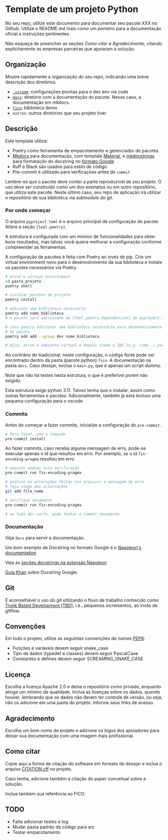 # Template de um projeto Python

No seu repo, utilize este documento para documentar seu pacote XXX no Github.
Utilize o README.md mais como um ponteiro para a documentação oficial e instruções pertinentes.

Não esqueça de preencher as seções *Como citar* e *Agradecimento*, citando explicitamente as empresas parceiras que apoiaram a solução.

## Organização

Mostre rapidamente a organização do seu repo, indicando uma breve descrição dos diretórios.

- [`.vscode`](.vscode/): configurações prontas para o dev env via code
- [`docs`](docs/): diretório com a documentação do pacote. Nesse caso, a documentação em mkdocs.
- [`fico`](fico/): biblioteca demo
- `outros`: outros diretórios que seu projeto tiver

## Descrição

Este template utiliza:

- Poetry como ferramenta de empacotamento e gerenciador de pacotes
- [Mkdocs](https://www.mkdocs.org/) para documentação, com template [Material](https://squidfunk.github.io/mkdocs-material/setup/), e [mkdocstrings](https://mkdocstrings.github.io/) para formatação do docstring no [formato Google](https://google.github.io/styleguide/pyguide.html)
- Ruff e Black são usados para estilo de código
- Pre-commit é utilizado para verificações antes de `commit`

Lembre-se que o pacote deve conter a parte reproduzível de seu projeto. O uso deve ser construído como um dos exemplos ou em outro repositório, que utiliza este pacote. Neste último caso, seu repo de aplicação irá utilizar o repositório de sua biblioteca via *submodule* do git.

### Por onde começar

O arquivo `pyproject.toml` é o arquivo principal de configuração do pacote. Altere a seção `[tool.poetry]`.

A estrutura é configurada com um mínimo de funcionalidades para obter bons resultados, mas talvez você queira melhorar a configuração conforme compreender as ferramentas.

A configuração de pacotes é feita com Poetry ao invés de pip. Crie um virtual environment novo para o desenvolvimento da sua biblioteca e instale os pacotes necessários via Poetry.

```bash
# ative o virtual environment
cd pasta_projeto
poetry shell

# instalar pacotes do projeto
poetry install

# adicione uma biblioteca necessária
poetry add nome_biblioteca
# o pacote será adicionado em [tool.poetry.dependencies] de pyproject.toml

# caso queira adicionar uma biblioteca necessária para desenvolvimento e não para uso
# do pacote
poetry add add --group dev nome_biblioteca

# Dica: ative o ambiente virtual e depois chame o IDE (e.g. code .) para o encontrar
```

Ao contrário do tradicional, neste configuração, o código fonte pode ser encontrado dentro da pasta (pacote python) `fico`. A documentação na pasta `docs`. Caso desejar, exclua o `main.py`, que é apenas um script dummy.

Note que não há testes nesta estrutura, o que é preferível porém não exigido.

Esta estrutura exige python 3.11. Talvez tenha que o instalar, assim como outras ferramentas e pacotes. Adicionalmente, também já está incluso uma pequena configuração para o vscode.

### Commits

Antes de começar a fazer commits, inicialize a configuração do `pre-commit`.

```bash
# Para fazer, use o comando
pre-commit install
```

Ao fazer commits, caso receba alguma mensagem de erro, pode-se executar apenas o id que resultou em erro.
Por exemplo, se o id `fix-encoding-pragma` resultou em erro

```bash
# execute apenas esta verificação
pre-commit run fix-encoding-pragma

# analise as alterações feitas nos arquivos e mensagem de erro
# faça stage das alternações
git add file_name

# verifique novamente
pre-commit run fix-encoding-pragma

# se tudo der certo, pode tentar o commit novamente
```

### Documentação

Veja `docs` para servir a documentação.

Um bom exemplo de Docstring no formato Google é o [Napoleon's documentation](https://sphinxcontrib-napoleon.readthedocs.io/en/latest/example_google.html)

Veja as [seções docstrings na extensão Napoleon](https://www.sphinx-doc.org/en/master/usage/extensions/napoleon.html)

[Guia Khan](https://github.com/Khan/style-guides/blob/master/style/python.md#docstrings) sobre Docstring Google.

## Git

É aconselhável o uso do git utilizando o fluxo de trabalho conhecido como [Trunk Based Development (TBD)](https://cloud.google.com/architecture/devops/devops-tech-trunk-based-development), i.e., pequenos incrementos, ao invés de gitflow.

## Convenções

Em todo o projeto, utilize as seguintes convenções de nomes [PEP8](https://peps.python.org/pep-0008/#prescriptive-naming-conventions):

- Funções e variáveis devem seguir snake_case
- Tipo de dados (typedef e classes) devem seguir PascalCase
- Constantes e defines devem seguir SCREAMING_SNAKE_CASE

## Licença

Escolha a licença Apache 2.0 e deixe o repositório como privado, enquanto atinge um mínimo de qualidade. Inclua as licenças sobre os dados, quando houver, lembrando que os dados não devem ter controle de versão, ou seja, não os adicione em uma pasta do projeto. Informe seus links de acesso.

## Agradecimento

Escolha um bom nome de projeto e adicione os logos dos apoiadores para deixar sua documentação com uma imagem mais profissional.

## Como citar

Copie aqui a forma de citação do software em formato de desejar e inclua o arquivo [CITATION.cff](https://docs.github.com/en/repositories/managing-your-repositorys-settings-and-features/customizing-your-repository/about-citation-files) no projeto.

Caso tenha, adicione também a citação do paper conceitual sobre a solução.

Inclua também sua referência ao FICO.

## TODO

- Falta adicionar testes e log
- Mudar pasta padrão de código para src
- Testar empacotamento
